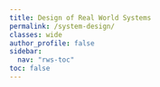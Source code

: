 ```yaml
---
title: Design of Real World Systems
permalink: /system-design/
classes: wide
author_profile: false
sidebar:
  nav: "rws-toc"
toc: false
---
```


